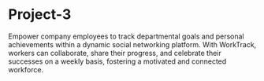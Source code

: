 # Project-3
Empower company employees to track departmental goals and personal achievements within a dynamic social networking platform. With WorkTrack, workers can collaborate, share their progress, and celebrate their successes on a weekly basis, fostering a motivated and connected workforce.
